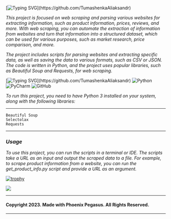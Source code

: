 [![Typing SVG](https://readme-typing-svg.herokuapp.com?color=%2336BCF7&lines=Project+Description:)](https://github.com/TumashenkaAliaksandr)

*This project is focused on web scraping and parsing various websites for extracting information, 
such as product information, prices, reviews, and more. 
With web scraping, you can automate the extraction of information from websites and turn that information into a structured dataset, 
which can be used for various purposes, such as market research, price comparison, and more.*

*The project includes scripts for parsing websites and extracting specific data, 
as well as saving the data to various formats, such as CSV or JSON. 
The code is written in Python, and the project uses popular libraries, such as Beautiful Soup and Requests, for web scraping.*


[![Typing SVG](https://readme-typing-svg.herokuapp.com?color=%2336BCF7&lines=Requirements:)](https://github.com/TumashenkaAliaksandr)
![Python](https://img.shields.io/badge/python-3670A0?style=for-the-badge&logo=python&logoColor=ffdd54)
![PyCharm](https://img.shields.io/badge/pycharm-143?style=for-the-badge&logo=pycharm&logoColor=black&color=black&labelColor=green)
![GitHub](https://img.shields.io/badge/github-%23121011.svg?style=for-the-badge&logo=github&logoColor=white)


*To run this project, you need to have Python 3 installed on your system,
along with the following libraries:*
***
    Beautiful Soup
    Selectolax
    Requests
***
### *Usage*

*To use this project, you can run the scripts in a terminal or IDE. 
The scripts take a URL as an input and output the scraped data to a file. 
For example, to scrape product information from a website, you can run the get_product_info.py script and provide a URL as an argument.*

[![trophy](https://github-profile-trophy.vercel.app/?username=ryo-ma)](https://github.com/ryo-ma/github-profile-trophy)

![](https://github-profile-summary-cards.vercel.app/api/cards/productive-time?username=daniilshat&theme=solarized_dark)

***
#### Copyright 2023. Made with Phoenix Pegasus. All Rights Reserved.
***
